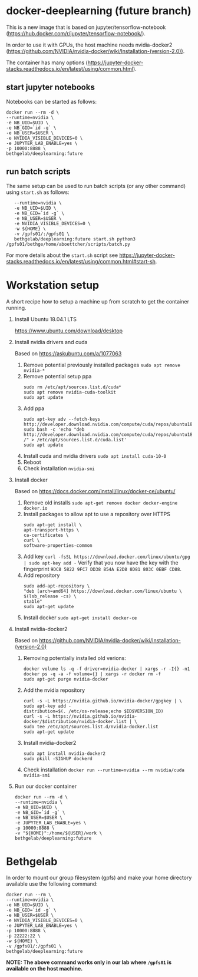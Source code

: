 # docker-deeplearning (future branch)

This is a new image that is based on jupyter/tensorflow-notebook (https://hub.docker.com/r/jupyter/tensorflow-notebook/).

In order to use it with GPUs, the host machine needs nvidia-docker2 (https://github.com/NVIDIA/nvidia-docker/wiki/Installation-(version-2.0)).

The container has many options (https://jupyter-docker-stacks.readthedocs.io/en/latest/using/common.html). 

## start jupyter notebooks

Notebooks can be started as follows:
   ```
   docker run --rm -d \
   --runtime=nvidia \
   -e NB_UID=$UID \
   -e NB_GID=`id -g` \
   -e NB_USER=$USER \
   -e NVIDIA_VISIBLE_DEVICES=0 \
   -e JUPYTER_LAB_ENABLE=yes \
   -p 10000:8888 \
   bethgelab/deeplearning:future
   ```
## run batch scripts

The same setup can be used to run batch scripts (or any other command) using `start.sh` as follows:
```docker run -d --rm \
   --runtime=nvidia \
   -e NB_UID=$UID \
   -e NB_GID=`id -g` \
   -e NB_USER=$USER \
   -e NVIDIA_VISIBLE_DEVICES=0 \
   -w ${HOME} \
   -v /gpfs01/:/gpfs01 \
   bethgelab/deeplearning:future start.sh python3 /gpfs01/bethge/home/aboettcher/scripts/batch.py
   ```
For more details about the `start.sh` script see https://jupyter-docker-stacks.readthedocs.io/en/latest/using/common.html#start-sh.

# Workstation setup
A short recipe how to setup a machine up from scratch to get the container running.

1. Install Ubuntu 18.04.1 LTS

   https://www.ubuntu.com/download/desktop

2. Install nvidia drivers and cuda

   Based on https://askubuntu.com/a/1077063
   
   1. Remove potential previously installed packages
      `sudo apt remove nvidia-*`
   2. Remove potential setup ppa
      ```
      sudo rm /etc/apt/sources.list.d/cuda*
      sudo apt remove nvidia-cuda-toolkit
      sudo apt update
      ```
   3. Add ppa
      ```
      sudo apt-key adv --fetch-keys  http://developer.download.nvidia.com/compute/cuda/repos/ubuntu1804/x86_64/7fa2af80.pub
      sudo bash -c 'echo "deb http://developer.download.nvidia.com/compute/cuda/repos/ubuntu1804/x86_64 /" > /etc/apt/sources.list.d/cuda.list'
      sudo apt update
      ````
   4. Install cuda and nvidia drivers
      `sudo apt install cuda-10-0`
   5. Reboot
   6. Check installation
      `nvidia-smi`

3. Install docker
   
   Based on https://docs.docker.com/install/linux/docker-ce/ubuntu/
   
   1. Remove old installs
      `sudo apt-get remove docker docker-engine docker.io`
   2. Install packages to allow apt to use a repository over HTTPS
      ```
      sudo apt-get install \
      apt-transport-https \
      ca-certificates \
      curl \
      software-properties-common
      ```
   3. Add key
      `curl -fsSL https://download.docker.com/linux/ubuntu/gpg | sudo apt-key add -`
      Verify that you now have the key with the fingerprint `9DC8 5822 9FC7 DD38 854A E2D8 8D81 803C 0EBF CD88`.
   4. Add repository
      ```
      sudo add-apt-repository \
      "deb [arch=amd64] https://download.docker.com/linux/ubuntu \
      $(lsb_release -cs) \
      stable"
      sudo apt-get update
      ```
   5. Install docker
      `sudo apt-get install docker-ce`

4. Install nvidia-docker2

   Based on https://github.com/NVIDIA/nvidia-docker/wiki/Installation-(version-2.0)
   
   1. Removing potentially installed old verions:
      ```
      docker volume ls -q -f driver=nvidia-docker | xargs -r -I{} -n1 docker ps -q -a -f volume={} | xargs -r docker rm -f
      sudo apt-get purge nvidia-docker
      ```
   2. Add the nvidia repository
      ```
      curl -s -L https://nvidia.github.io/nvidia-docker/gpgkey | \
      sudo apt-key add -
      distribution=$(. /etc/os-release;echo $ID$VERSION_ID)
      curl -s -L https://nvidia.github.io/nvidia-docker/$distribution/nvidia-docker.list | \
      sudo tee /etc/apt/sources.list.d/nvidia-docker.list
      sudo apt-get update
      ```
   3. Install nvidia-docker2
      ```
      sudo apt install nvidia-docker2
      sudo pkill -SIGHUP dockerd
      ```
   4. Check installation
      `docker run --runtime=nvidia --rm nvidia/cuda nvidia-smi`

5. Run our docker container
   ```
   docker run --rm -d \
   --runtime=nvidia \
   -e NB_UID=$UID \
   -e NB_GID=`id -g` \
   -e NB_USER=$USER \
   -e JUPYTER_LAB_ENABLE=yes \
   -p 10000:8888 \
   -v "${HOME}":/home/${USER}/work \
   bethgelab/deeplearning:future
   ```
   
# Bethgelab 
In order to mount our group filesystem (gpfs) and make your home directory available use the following command:
```
docker run --rm \
--runtime=nvidia \
-e NB_UID=$UID \
-e NB_GID=`id -g` \
-e NB_USER=$USER \
-e NVIDIA_VISIBLE_DEVICES=0 \
-e JUPYTER_LAB_ENABLE=yes \
-p 10000:8888 \
-p 22222:22 \
-w ${HOME} \
-v /gpfs01/:/gpfs01 \
bethgelab/deeplearning:future
```
**NOTE: The above command works only in our lab where `/gpfs01` is available on the host machine.**

